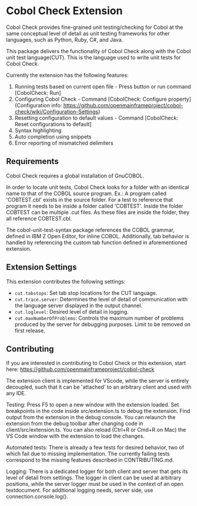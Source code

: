 # Cobol Check Extension

Cobol Check provides fine-grained unit testing/checking for Cobol at the same conceptual level of detail as unit testing frameworks for other languages, such as Python, Ruby, C#, and Java.

This package delivers the functionality of Cobol Check along with the Cobol unit test language(CUT). This is the language used to write unit tests for Cobol Check.

Currently the extension has the following features:
1. Running tests based on current open file - Press button or run command [CobolCheck: Run]
2. Configuring Cobol Check - Command [CobolCheck: Configure property] (Configuration info: https://github.com/openmainframeproject/cobol-check/wiki/Configuration-Settings)
3. Resetting configuration to default values - Command [CobolCheck: Reset configurations to default]
4. Syntax highlighting
5. Auto completion using snippets
6. Error reporting of mismatched delimiters

## Requirements
Cobol Check requires a global installation of GnuCOBOL.

In order to locate unit tests, Cobol Check looks for a folder with an identical name to that of the COBOL source program.
Ex.: A program called 'COBTEST.cbl' exists in the source folder. For a test to reference that program it needs to be inside a folder called 'COBTEST'.
Inside the folder COBTEST can be multiple .cut files. As these files are inside the folder, they all reference COBTEST.cbl.

The cobol-unit-test-syntax package references the COBOL grammar, defined in IBM Z Open Editor, for inline COBOL.
Additionally, tab behavior is handled by referencing the custom tab function defined in aforementioned extension.

## Extension Settings

This extension contributes the following settings:

* `cut.tabstops`: Set tab stop locations for the CUT language.
* `cut.trace.server`: Determines the level of detail of communication with the language server displayed in the output channel.
* `cut.loglevel`: Desired level of detail in logging.
* `cut.maxNumberOfProblems`: Controls the maximum number of problems produced by the server for debugging purposes. Limit to be removed on first release.

## Contributing

If you are interested in contributing to Cobol Check or this extension, start here: https://github.com/openmainframeproject/cobol-check

The extension client is implemented for VScode, while the server is entirely decoupled, such that it can be 'attached' to an arbitrary client and used with any IDE.

Testing:
Press F5 to open a new window with the extension loaded.
Set breakpoints in the code inside src/extension.ts to debug the extension.
Find output from the extension in the debug console.
You can relaunch the extension from the debug toolbar after changing code in client/src/extension.ts.
You can also reload (Ctrl+R or Cmd+R on Mac) the VS Code window with the extension to load the changes.

Automated tests:
There is already a few tests for desired behavior, two of which fail due to missing implementation. The currently failing tests correspond to the missing
features described in CONTRIBUTING.md. 

Logging:
There is a dedicated logger for both client and server that gets its level of detail from settings. The logger in client can be used at arbitrary positions, while
the server logger must be used in the context of an open textdocument. For additional logging needs, server side, use connection.console.log().
